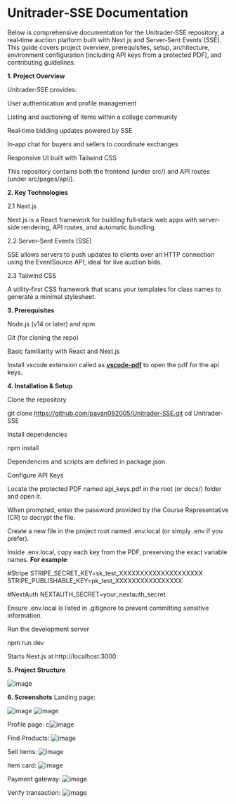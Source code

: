 
<h1>Unitrader‑SSE Documentation</h1>

Below is comprehensive documentation for the Unitrader‑SSE repository, a real‑time auction platform built with Next.js and Server‑Sent Events (SSE). This guide covers project overview, prerequisites, setup, architecture, environment configuration (including API keys from a protected PDF), and contributing guidelines.

**1. Project Overview**

Unitrader‑SSE provides:

User authentication and profile management

Listing and auctioning of items within a college community

Real‑time bidding updates powered by SSE

In‑app chat for buyers and sellers to coordinate exchanges

Responsive UI built with Tailwind CSS

This repository contains both the frontend (under src/) and API routes (under src/pages/api/).

**2. Key Technologies**

2.1 Next.js

Next.js is a React framework for building full‑stack web apps with server-side rendering, API routes, and automatic bundling.

2.2 Server‑Sent Events (SSE)

SSE allows servers to push updates to clients over an HTTP connection using the EventSource API, ideal for live auction bids.

2.3 Tailwind CSS

A utility‑first CSS framework that scans your templates for class names to generate a minimal stylesheet.

**3. Prerequisites**

Node.js (v14 or later) and npm

Git (for cloning the repo)

Basic familiarity with React and Next.js

Install vscode extension called as **<u>vscode-pdf</u>** to open the pdf for the api keys.

**4. Installation & Setup**

Clone the repository

git clone https://github.com/pavan082005/Unitrader-SSE.git
cd Unitrader-SSE

Install dependencies

npm install

Dependencies and scripts are defined in package.json.

Configure API Keys

Locate the protected PDF named api_keys.pdf in the root (or docs/) folder and open it.

When prompted, enter the password provided by the Course Representative (CR) to decrypt the file.

Create a new file in the project root named .env.local (or simply .env if you prefer).

Inside .env.local, copy each key from the PDF, preserving the exact variable names. **For example**:

 #Stripe
STRIPE_SECRET_KEY=sk_test_XXXXXXXXXXXXXXXXXXXX
STRIPE_PUBLISHABLE_KEY=pk_test_XXXXXXXXXXXXXXXX

  #NextAuth
NEXTAUTH_SECRET=your_nextauth_secret

Ensure .env.local is listed in .gitignore to prevent committing sensitive information.

Run the development server

npm run dev

Starts Next.js at http://localhost:3000.

**5. Project Structure**

![image](https://github.com/user-attachments/assets/93228922-191d-4f83-ad8b-2675d5b46f16)


**6. Screenshots**
  Landing page:
  
  ![image](https://github.com/user-attachments/assets/deea63ad-2817-4e3d-9075-d8d464456236)
  ![image](https://github.com/user-attachments/assets/d776e915-4109-42d6-859a-4bb217914fe4)

  Profile page:
  c![image](https://github.com/user-attachments/assets/6ea0a2e2-7e4d-4a14-a228-255356f8af47)

  Find Products:
  ![image](https://github.com/user-attachments/assets/d3e29b0a-de4e-46ba-a9fd-347ae68d5c4b)

  Sell items:
  ![image](https://github.com/user-attachments/assets/25a034d8-7789-42f4-8fa9-b7946d19d213)

  Item card:
  ![image](https://github.com/user-attachments/assets/26ea937d-2994-4c02-8934-4de480c505a8)

  Payment gateway:
  ![image](https://github.com/user-attachments/assets/caf84371-9564-45a5-bba2-5fec628f0fdb)

  Verify transaction:
  ![image](https://github.com/user-attachments/assets/3bd0174f-c232-4df5-a0d0-51521464f48b)



  
